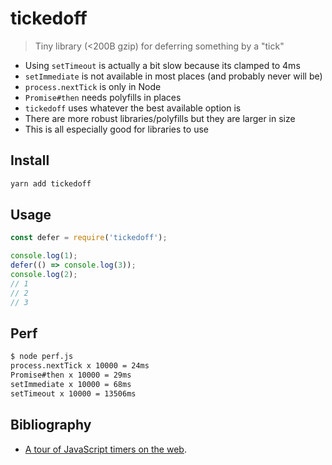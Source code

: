 # tickedoff

> Tiny library (<200B gzip) for deferring something by a "tick"

- Using `setTimeout` is actually a bit slow because its clamped to 4ms
- `setImmediate` is not available in most places (and probably never will be)
- `process.nextTick` is only in Node
- `Promise#then` needs polyfills in places
- `tickedoff` uses whatever the best available option is
- There are more robust libraries/polyfills but they are larger in size
- This is all especially good for libraries to use

## Install

```sh
yarn add tickedoff
```

## Usage

```js
const defer = require('tickedoff');

console.log(1);
defer(() => console.log(3));
console.log(2);
// 1
// 2
// 3
```

## Perf

```sh
$ node perf.js
process.nextTick x 10000 = 24ms
Promise#then x 10000 = 29ms
setImmediate x 10000 = 68ms
setTimeout x 10000 = 13506ms
```

## Bibliography

- [A tour of JavaScript timers on the web](https://nolanlawson.com/2018/09/01/a-tour-of-javascript-timers-on-the-web/).
